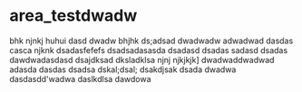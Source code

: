 # area_testdwadw
bhk
njnkj
huhui
dasd
dwadw
bhjhk
ds;adsad
dwadwadw
adwadwad
dasdas
casca
njknk
dsadasfefefs
dsadsadasasda
dsadasd
dsadas
sadasd
dsadas
dawdwadasdasd
dsajdksad
dksladklsa
njnj
njkjkjk]
dwadwaddwadwad
adasda
dasdas
dsadsa
dskal;dsal;
dsakdjsak
dsada
dwadwa
dasdasdd'wadwa
daslkdlsa
dawdowa
